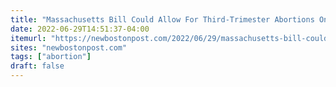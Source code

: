 ```yaml
---
title: "Massachusetts Bill Could Allow For Third-Trimester Abortions On Down Syndrome Babies"
date: 2022-06-29T14:51:37-04:00
itemurl: "https://newbostonpost.com/2022/06/29/massachusetts-bill-could-allow-for-third-trimester-abortions-on-down-syndrome-babies/"
sites: "newbostonpost.com"
tags: ["abortion"]
draft: false
---
```


